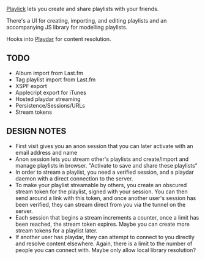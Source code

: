 [Playlick](http://www.playlick.com) lets you create and share playlists with your friends.

There's a UI for creating, importing, and editing playlists and an accompanying JS library for modelling playlists.

Hooks into [Playdar](http://www.playdar.org) for content resolution.

TODO
----

* Album import from Last.fm
* Tag playlist import from Last.fm
* XSPF export
* Applecript export for iTunes
* Hosted playdar streaming
* Persistence/Sessions/URLs
* Stream tokens

DESIGN NOTES
------------

* First visit gives you an anon session that you can later activate with an email address and name
* Anon session lets you stream other's playlists and create/import and manage playlists in browser. "Activate to save and share these playlists"
* In order to stream a playlist, you need a verified session, and a playdar daemon with a direct connection to the server.
* To make your playlist streamable by others, you create an obscured stream token for the playlist, signed with your session. You can then send around a link with this token, and once another user's session has been verified, they can stream direct from you via the tunnel on the server.
* Each session that begins a stream increments a counter, once a limit has been reached, the stream token expires. Maybe you can create more stream tokens for a playlist later.
* If another user has playdar, they can attempt to connect to you directly and resolve content elsewhere. Again, there is a limit to the number of people you can connect with. Maybe only allow local library resolution?